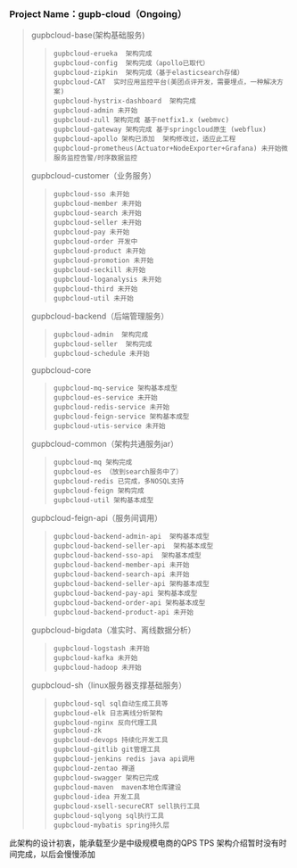 ### Project Name：gupb-cloud（Ongoing）
> gupbcloud-base(架构基础服务)
> >  	gupbcloud-erueka  架构完成
> >  	gupbcloud-config  架构完成（apollo已取代）
> >  	gupbcloud-zipkin  架构完成（基于elasticsearch存储）
> >  	gupbcloud-CAT  实时应用监控平台(美团点评开发，需要埋点，一种解决方案)
> >  	gupbcloud-hystrix-dashboard  架构完成
> >  	gupbcloud-admin 未开始
> >  	gupbcloud-zull 架构完成 基于netfix1.x (webmvc)
> >  	gupbcloud-gateway 架构完成 基于springcloud原生 (webflux)
> >  	gupbcloud-apollo 架构已添加  架构修改过，适应此工程
> >  	gupbcloud-prometheus(Actuator+NodeExporter+Grafana) 未开始微  服务监控告警/时序数据监控
> gupbcloud-customer（业务服务）
> > 	gupbcloud-sso 未开始
> > 	gupbcloud-member 未开始
> > 	gupbcloud-search 未开始
> > 	gupbcloud-seller 未开始
> > 	gupbcloud-pay 未开始
> > 	gupbcloud-order 开发中
> > 	gupbcloud-product 未开始
> > 	gupbcloud-promotion 未开始
> > 	gupbcloud-seckill 未开始
> > 	gupbcloud-loganalysis 未开始
> > 	gupbcloud-third 未开始
> > 	gupbcloud-util 未开始
> gupbcloud-backend（后端管理服务）
> > 	gupbcloud-admin  架构完成
> > 	gupbcloud-seller  架构完成
> > 	gupbcloud-schedule 未开始
> gupbcloud-core
> > 	gupbcloud-mq-service 架构基本成型
> > 	gupbcloud-es-service 未开始
> > 	gupbcloud-redis-service 未开始
> > 	gupbcloud-feign-service 架构基本成型
> > 	gupbcloud-utis-service 未开始
> gupbcloud-common（架构共通服务jar）
> > 	gupbcloud-mq 架构完成
> > 	gupbcloud-es （放到search服务中了）
> > 	gupbcloud-redis 已完成，多NOSQL支持
> > 	gupbcloud-feign 架构完成
> > 	gupbcloud-util 架构基本成型
> gupbcloud-feign-api（服务间调用）
> > 	gupbcloud-backend-admin-api  架构基本成型
> > 	gupbcloud-backend-seller-api  架构基本成型
> > 	gupbcloud-backend-sso-api  架构基本成型
> > 	gupbcloud-backend-member-api 未开始
> > 	gupbcloud-backend-search-api 未开始
> > 	gupbcloud-backend-seller-api 架构基本成型
> > 	gupbcloud-backend-pay-api 架构基本成型
> > 	gupbcloud-backend-order-api 架构基本成型
> > 	gupbcloud-backend-product-api 未开始
> gupbcloud-bigdata（准实时、离线数据分析）
> > 	gupbcloud-logstash 未开始
> > 	gupbcloud-kafka 未开始
> > 	gupbcloud-hadoop 未开始
> gupbcloud-sh（linux服务器支撑基础服务）
> > 	gupbcloud-sql sql自动生成工具等
> > 	gupbcloud-elk 日志离线分析架构
> > 	gupbcloud-nginx 反向代理工具
> > 	gupbcloud-zk
> > 	gupbcloud-devops 持续化开发工具
> > 	gupbcloud-gitlib git管理工具
> > 	gupbcloud-jenkins redis java api调用
> > 	gupbcloud-zentao 禅道
> > 	gupbcloud-swagger 架构已完成
> > 	gupbcloud-maven  maven本地仓库建设
> > 	gupbcloud-idea 开发工具
> > 	gupbcloud-xsell-secureCRT sell执行工具
> > 	gupbcloud-sqlyong sql执行工具
> > 	gupbcloud-mybatis spring持久层

此架构的设计初衷，能承载至少是中级规模电商的QPS TPS
架构介绍暂时没有时间完成，以后会慢慢添加
